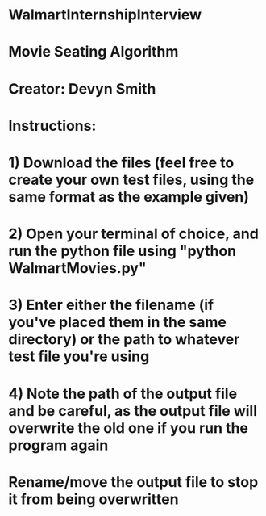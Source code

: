 # WalmartInternshipInterview
# Movie Seating Algorithm
# Creator: Devyn Smith

# Instructions:

# 1) Download the files (feel free to create your own test files, using the same format as the example given)
# 2) Open your terminal of choice, and run the python file using "python WalmartMovies.py"
# 3) Enter either the filename (if you've placed them in the same directory) or the path to whatever test file you're using
# 4) Note the path of the output file and be careful, as the output file will overwrite the old one if you run the program again
#    Rename/move the output file to stop it from being overwritten

